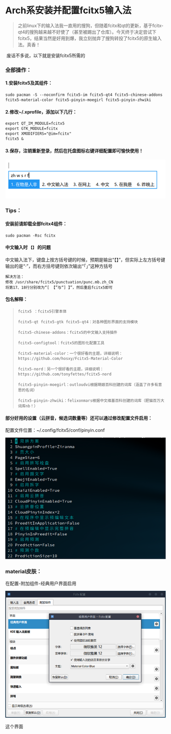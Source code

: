 # Arch系安装并配置fcitx5输入法

> ​		之前linux下的输入法我一直用的搜狗，但随着fcitx和qt的更新，基于fcitx-qt4的搜狗越来越不好使了（甚至被踢出了仓库）。今天终于决定尝试下fcitx5，结果当然是好用到爆，我立刻抛弃了搜狗转投了fcitx5的原生输入法。真香！

​		废话不多说，以下就是安装fcitx5所需的
### 全部操作：

#### 1.安装fcitx5及其组件：

```shell
sudo pacman -S --noconfirm fcitx5-im fcitx5-qt4 fcitx5-chinese-addons fcitx5-material-color fcitx5-pinyin-moegirl fcitx5-pinyin-zhwiki
```

#### 2.修改~/.xprofile，添加以下几行：

```shell
export QT_IM_MODULE=fcitx5
export GTK_MODULE=fcitx
export XMODIFIERS="@im=fcitx"
fcitx5 &
```

#### 3.保存，注销重新登录，然后在托盘图标右键详细配置即可愉快使用！

![](/pic/2.1.png)



### Tips：

#### 安装前请卸载全部fcitx4组件：

```shell
sudo pacman -Rsc fcitx
```

#### 中文输入时 `【】` 的问题 
中文输入法下，键盘上按方括号键的时候，预期是输出“【】”，但实际上左方括号键输出的是“·”，而右方括号键则依次输出“「」”这种方括号 
```shell
解决方法：
修改 /usr/share/fcitx5/punctuation/punc.mb.zh_CN
将第17、18行分别改为“[ 【”与“] 】”，然后重启fcitx5即可
```


#### 包名解释：

> ```
> fcitx5 ：fcitx5引擎本体
> 
> fcitx5-qt fcitx5-gtk fcitx5-qt4：对各种图形界面的支持模块
> 
> fcitx5-chinese-addons：fcitx5的中文输入支持插件
> 
> fcitx5-configtool：fcitx5的图形化配置工具
> 
> fcitx5-material-color：一个很好看的主题，详细说明：https://github.com/hosxy/Fcitx5-Material-Color
>
> fcitx5-nord：另一个很好看的主题，详细说明：https://github.com/tonyfettes/fcitx5-nord
> 
> fcitx5-pinyin-moegirl：outloudvi根据萌娘百科创建的词库（涵盖了许多有意思的名词）
> 
> fcitx5-pinyin-zhwiki：felixonmars根据中文维基百科创建的词库（肥猫百万大词库nb！）
> ```

#### 部分好用的设置（云拼音，候选词数量等）还可以通过修改配置文件启用：

配置文件位置：~/.config/fcitx5/conf/pinyin.conf 

![](/pic/2.2.png)

### material皮肤：

在配置-附加组件-经典用户界面启用

![](/pic/2.3.png)


这个界面